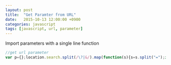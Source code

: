 ```yaml
---
layout: post
title:  "Get Paramter from URL"
date:   2015-10-13 12:00:00 +0900
categories: javascript
tags: [javascript, url, parameter]
---
```


Import parameters with a single line function

```javascript
//get url parameter
var p={};location.search.split(/\?|&/).map(function(s){s=s.split("=");if(s[0])p[s[0]]=s[1];});
```


